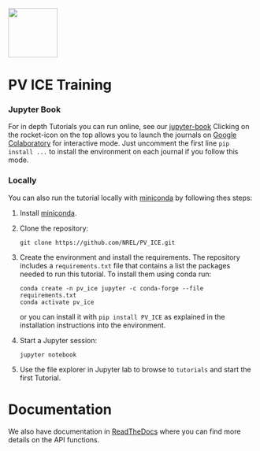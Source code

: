 <img src="PV_ICE_logo.png" width="100">

# PV ICE Training 

### Jupyter Book

For in depth Tutorials you can run online, see our [jupyter-book](https://nrel.github.io/PV_ICE/intro.html)
Clicking on the rocket-icon on the top allows you to launch the journals on [Google Colaboratory](https://colab.research.google.com/) for interactive mode.
Just uncomment the first line `pip install ...`  to install the environment on each journal if you follow this mode.

### Locally

You can also run the tutorial locally with
[miniconda](https://docs.conda.io/en/latest/miniconda.html) by following thes
steps:

1. Install [miniconda](https://docs.conda.io/en/latest/miniconda.html).

1. Clone the repository:

   ```
   git clone https://github.com/NREL/PV_ICE.git
   ```

1. Create the environment and install the requirements. The repository includes
   a `requirements.txt` file that contains a list the packages needed to run
   this tutorial. To install them using conda run:

   ```
   conda create -n pv_ice jupyter -c conda-forge --file requirements.txt
   conda activate pv_ice
   ```

   or you can install it with `pip install PV_ICE` as explained in the installation instructions into the environment.

1. Start a Jupyter session:

   ```
   jupyter notebook
   ```

1. Use the file explorer in Jupyter lab to browse to `tutorials`
   and start the first Tutorial.


Documentation
=============

We also have documentation in [ReadTheDocs](https://pv-ice.readthedocs.io) where you can find more details on the API functions.
